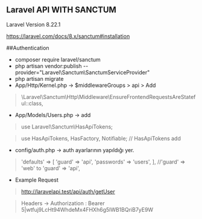## Laravel API WITH SANCTUM

Laravel Version 8.22.1

https://laravel.com/docs/8.x/sanctum#installation

##Authentication
- composer require laravel/sanctum
- php artisan vendor:publish --provider="Laravel\Sanctum\SanctumServiceProvider"
- php artisan migrate
- App/Http/Kernel.php -> $middlewareGroups > api > Add
> \Laravel\Sanctum\Http\Middleware\EnsureFrontendRequestsAreStateful::class,

- App/Models/Users.php -> add
>use Laravel\Sanctum\HasApiTokens;

>use HasApiTokens, HasFactory, Notifiable; // HasApiTokens add

- config/auth.php -> auth ayarlarının yapıldığı yer.
> 'defaults' => [
    'guard' => 'api',
    'passwords' => 'users',
], //'guard' => 'web' to 'guard' => 'api',


- Example Request
> http://laravelapi.test/api/auth/getUser

> Headers -> Authorization : Bearer 5|wtfuj9LcHt94WhdeMx4FHXh6g5lWB1BQriB7yE9W